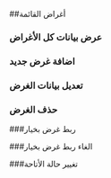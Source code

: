 
##أغراض القائمة


### عرض بيانات كل الأغراض

<api-ref title="get all  items data" verb="Get" route="/api/menu/category/items/{category}" :response-codes="[200]">
    <template v-slot:description>
جلب كل بيانات الأغراض   
 </template>
     <template v-slot:headers>
        <api-ref-item name="Bearer Token" :required="true" type="string" example="application/json">
            Accept json responses
        </api-ref-item>
    </template>
    <template v-slot:200>
        <pre>
{
    "items":[array],
}
        </pre>
    </template>
</api-ref>


###   اضافة  غرض جديد

<api-ref title="create new item" verb="post" route="/api/menu/item/{category}" :response-codes="[200]">
    <template v-slot:description>
 إدخال بيانات  الغرض الجديد 
    </template>
    <template v-slot:body>
        <api-ref-item name="name" :required="true" type="string">
            the item name (in the origin language (no translation will be applied))
        </api-ref-item>
        <api-ref-item name="description" :required="false" type="text">
             the description of item (in the origin language (no translation will be applied))
        </api-ref-item>
        <api-ref-item name="image" :required="false" type="image">
             the image of the item
        </api-ref-item>
        <api-ref-item name="alcohol_percentage" :required="true" type="number">
             the alcohol percentage
        </api-ref-item>
        <api-ref-item name="tax_id" :required="false" type="number">
             the tax id of the item
        </api-ref-item>
        <api-ref-item name="option_template_id" :required="false" type="number">
             the option template id of the option_template
        </api-ref-item>
         <api-ref-item name="option_id" :required="false" type="array">
             the option id is array content id of  the option_categories
        </api-ref-item>
    </template>
    </template>
     <template v-slot:headers>
        <api-ref-item name="Bearer Token" :required="true" type="string" example="application/json">
            Accept json responses
        </api-ref-item>
    </template>
    <template v-slot:200>
        <pre>
{
    "message": "A new item  created successfully",
}
        </pre>
    </template>
</api-ref>



### تعديل  بيانات الغرض

<api-ref title="update  item data" verb="patch" route="/api/menu/item/{item}" :response-codes="[200]">
    <template v-slot:description>
 تعديل   نفس البيانات في التخزين ماعدا option_id  
    </template>
     <template v-slot:body>
    </template>
     <template v-slot:headers>
        <api-ref-item name="Bearer Token" :required="true" type="string" example="application/json">
            Accept json responses
        </api-ref-item>
    </template>
    <template v-slot:200>
        <pre>
{
    "message": "A item  updated successfully",
}
        </pre>
    </template>
</api-ref>

###  حذف الغرض

<api-ref title=" delete item data" verb="delete" route="/api/menu/item/{item}" :response-codes="[200]">
    <template v-slot:description>
  حذف الغرض   
 </template>
     <template v-slot:headers>
        <api-ref-item name="Bearer Token" :required="true" type="string" example="application/json">
            Accept json responses
        </api-ref-item>
    </template>
    <template v-slot:200>
        <pre>
{
    "message": "A  item  deleted successfully",
}
        </pre>
    </template>
</api-ref>


###ربط غرض بخيار 


<api-ref title="add new option" verb="post" route="/api/menu/item/add-option/{item}" :response-codes="[200]">
    <template v-slot:description>
 ربط   الغرض بخيار 
    </template>
    <template v-slot:body>
        <api-ref-item name="option_id" :required="true" type="number">
             the option category id 
        </api-ref-item>
    </template>
    </template>
     <template v-slot:headers>
        <api-ref-item name="Bearer Token" :required="true" type="string" example="application/json">
            Accept json responses
        </api-ref-item>
    </template>
    <template v-slot:200>
        <pre>
{
    "message": "item attached successfully ",
}
        </pre>
    </template>
</api-ref>


###الغاء ربط غرض بخيار


<api-ref title="delete exist option" verb="post" route="/api/menu/item/remove-option/{item}" :response-codes="[200]">
    <template v-slot:description>
 ألغاء ربط   الغرض بخيار 
    </template>
    <template v-slot:body>
        <api-ref-item name="option_id" :required="true" type="number">
             the option category id 
        </api-ref-item>
    </template>
    </template>
     <template v-slot:headers>
        <api-ref-item name="Bearer Token" :required="true" type="string" example="application/json">
            Accept json responses
        </api-ref-item>
    </template>
    <template v-slot:200>
        <pre>
{
    "message": "item detached successfully ",
}
        </pre>
    </template>
</api-ref>


###تغيير حالة الأتاحة

<api-ref title="delete exist option" verb="post" route="/api/menu/item/change-availability/{item}" :response-codes="[200]">
    <template v-slot:description>
 تغيير الحالة من العنصر متاح الى غير متاح او العكس 
    </template>
    <template v-slot:body>
    </template>
    </template>
     <template v-slot:headers>
        <api-ref-item name="Bearer Token" :required="true" type="string" example="application/json">
            Accept json responses
        </api-ref-item>
    </template>
    <template v-slot:200>
        <pre>
{
    "status": "boolean",
}
        </pre>
    </template>
</api-ref>
